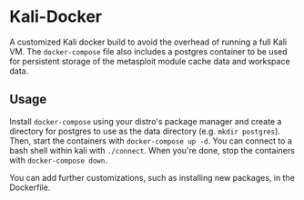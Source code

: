 # Kali-Docker
A customized Kali docker build to avoid the overhead of running a full Kali VM. The `docker-compose` file also includes a postgres container to be used for persistent storage of the metasploit module cache data and workspace data.

## Usage
Install `docker-compose` using your distro's package manager and create a directory for postgres to use as the data directory (e.g. `mkdir postgres`). Then, start the containers with `docker-compose up -d`. You can connect to a bash shell within kali with `./connect`. When you're done, stop the containers with `docker-compose down`.

You can add further customizations, such as installing new packages, in the Dockerfile.
